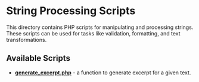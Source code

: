 # String Processing Scripts

This directory contains PHP scripts for manipulating and processing strings. These scripts can be used for tasks like validation, formatting, and text transformations.

## Available Scripts

- **[generate_excerpt.php](https://github.com/abdohwebdev/php-useful-scripts/tree/main/string_processing/generateExcerpt.php)** - a function to generate excerpt for a given text.
